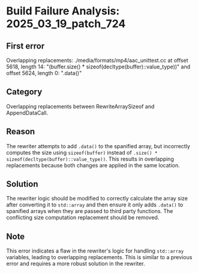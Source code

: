 # Build Failure Analysis: 2025_03_19_patch_724

## First error

Overlapping replacements: ./media/formats/mp4/aac_unittest.cc at offset 5618, length 14: "(buffer.size() * sizeof(decltype(buffer)::value_type))" and offset 5624, length 0: ".data()"

## Category
Overlapping replacements between RewriteArraySizeof and AppendDataCall.

## Reason
The rewriter attempts to add `.data()` to the spanified array, but incorrectly computes the size using `sizeof(buffer)` instead of `.size() * sizeof(decltype(buffer)::value_type))`. This results in overlapping replacements because both changes are applied in the same location.

## Solution
The rewriter logic should be modified to correctly calculate the array size after converting it to `std::array` and then ensure it only adds `.data()` to spanified arrays when they are passed to third party functions. The conflicting size computation replacement should be removed.

## Note
This error indicates a flaw in the rewriter's logic for handling `std::array` variables, leading to overlapping replacements. This is similar to a previous error and requires a more robust solution in the rewriter.